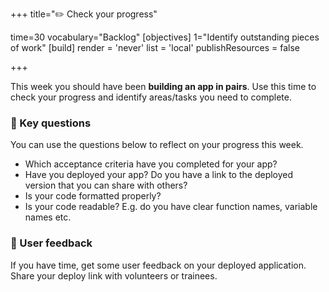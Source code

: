 +++
title="✏️ Check your progress"

time=30
vocabulary="Backlog"
[objectives]
    1="Identify outstanding pieces of work"
[build]
  render = 'never'
  list = 'local'
  publishResources = false

+++

This week you should have been **building an app in pairs**.
Use this time to check your progress and identify areas/tasks you need to complete.

### 🔑 Key questions

You can use the questions below to reflect on your progress this week.

- Which acceptance criteria have you completed for your app?
- Have you deployed your app? Do you have a link to the deployed version that you can share with others?
- Is your code formatted properly?
- Is your code readable? E.g. do you have clear function names, variable names etc.

### 📝 User feedback

If you have time, get some user feedback on your deployed application. Share your deploy link with volunteers or trainees.
